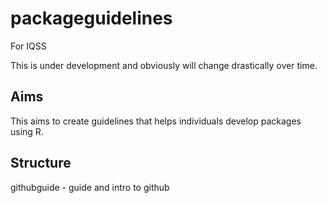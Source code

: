 # packageguidelines
For IQSS

This is under development and obviously will change drastically over time. 

## Aims
This aims to create guidelines that helps individuals develop packages using R. 

## Structure
githubguide - guide and intro to github
